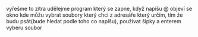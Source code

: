 vyřešme to zítra udělejme program který se zapne, když napíšu @ objeví se okno kde můžu vybrat soubory který chci z adresáře který určím, tím že budu psát(bude hledat podle toho co napíšu), používat šipky a enterem vyberu soubor